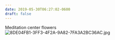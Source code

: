 ```yaml
---
date: 2019-05-30T06:27:02-0600
draft: false
---
```


Meditation center flowers ![8DE04FB1-3FF3-4F2A-9A82-7FA3A2BC36AC.jpg](http://ianwhitney.micro.blog/uploads/2019/cd5d8073d1.jpg)

